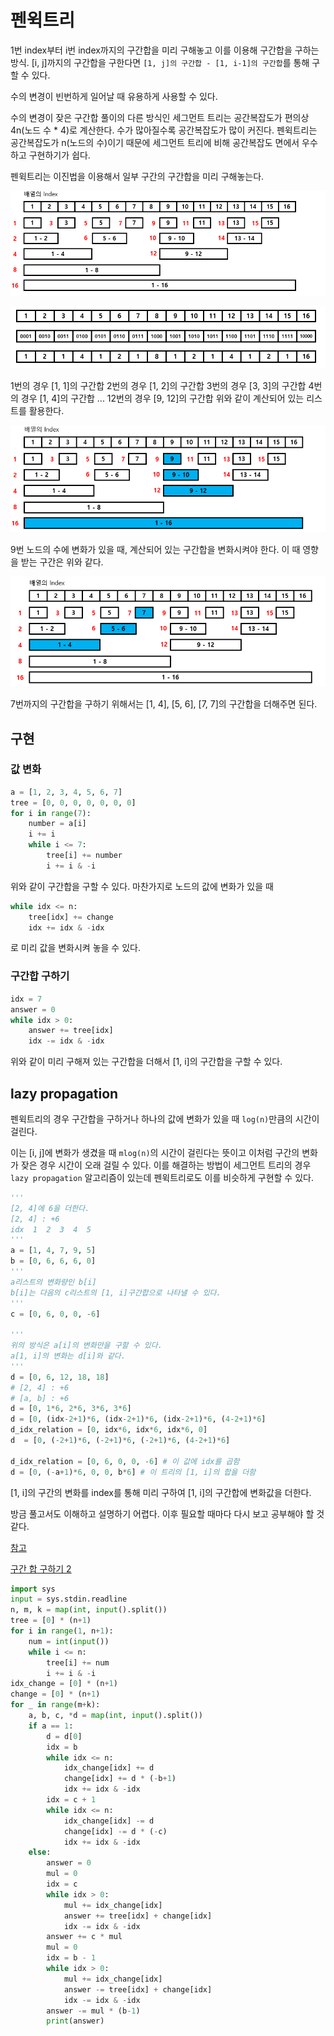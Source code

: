 # 펜윅트리

1번 index부터 i번 index까지의 구간합을 미리 구해놓고 이를 이용해 구간합을 구하는 방식. [i, j]까지의 구간합을 구한다면 `[1, j]의 구간합 - [1, i-1]의 구간합`를 통해 구할 수 있다.

수의 변경이 빈번하게 일어날 때 유용하게 사용할 수 있다.

수의 변경이 잦은 구간합 풀이의 다른 방식인 세그먼트 트리는 공간복잡도가 편의상 4n(노드 수 \* 4)로 계산한다. 수가 많아질수록 공간복잡도가 많이 커진다. 펜윅트리는 공간복잡도가 n(노드의 수)이기 때문에 세그먼트 트리에 비해 공간복잡도 면에서 우수하고 구현하기가 쉽다.

펜윅트리는 이진법을 이용해서 일부 구간의 구간합을 미리 구해놓는다.

![펜윅트리 개념](./assets_구간합/2023-02-08-20-04-56-image.png)

![펜윅트리 인덱스 이진수 매치](./assets_구간합/2023-02-08-20-08-08-image.png)

1번의 경우 [1, 1]의 구간합
2번의 경우 [1, 2]의 구간합
3번의 경우 [3, 3]의 구간합
4번의 경우 [1, 4]의 구간합
...
12번의 경우 [9, 12]의 구간합
위와 같이 계산되어 있는 리스트를 활용한다.

![수가 변할 때 영향을 받는 계산된 구간합](./assets_구간합/2023-02-08-20-21-45-image.png)

9번 노드의 수에 변화가 있을 때, 계산되어 있는 구간합을 변화시켜야 한다. 이 때 영향을 받는 구간은 위와 같다.

![구간합을 구하기 위해 더해야 하는 계산된 구간합](./assets_구간합/2023-02-08-20-30-25-image.png)

7번까지의 구간합을 구하기 위해서는 [1, 4], [5, 6], [7, 7]의 구간합을 더해주면 된다.

## 구현

### 값 변화

```python
a = [1, 2, 3, 4, 5, 6, 7]
tree = [0, 0, 0, 0, 0, 0, 0]
for i in range(7):
    number = a[i]
    i += i
    while i <= 7:
        tree[i] += number
        i += i & -i
```

위와 같이 구간합을 구할 수 있다. 마찬가지로 노드의 값에 변화가 있을 때

```python
while idx <= n:
    tree[idx] += change
    idx += idx & -idx
```

로 미리 값을 변화시켜 놓을 수 있다.

### 구간합 구하기

```python
idx = 7
answer = 0
while idx > 0:
    answer += tree[idx]
    idx -= idx & -idx
```

위와 같이 미리 구해져 있는 구간합을 더해서 [1, i]의 구간합을 구할 수 있다.

## lazy propagation

펜윅트리의 경우 구간합을 구하거나 하나의 값에 변화가 있을 때 `log(n)`만큼의 시간이 걸린다.

이는 [i, j]에 변화가 생겼을 때 `mlog(n)`의 시간이 걸린다는 뜻이고 이처럼 구간의 변화가 잦은 경우 시간이 오래 걸릴 수 있다. 이를 해결하는 방법이 세그먼트 트리의 경우 `lazy propagation` 알고리즘이 있는데 펜윅트리로도 이를 비슷하게 구현할 수 있다.

```python
'''
[2, 4]에 6을 더한다.
[2, 4] : +6
idx  1  2  3  4  5
'''
a = [1, 4, 7, 9, 5]
b = [0, 6, 6, 6, 0]
'''
a리스트의 변화량인 b[i]
b[i]는 다음의 c리스트의 [1, i]구간합으로 나타낼 수 있다.
'''
c = [0, 6, 0, 0, -6]

'''
위의 방식은 a[i]의 변화만을 구할 수 있다.
a[1, i]의 변화는 d[i]와 같다.
'''
d = [0, 6, 12, 18, 18]
# [2, 4] : +6
# [a, b] : +6
d = [0, 1*6, 2*6, 3*6, 3*6]
d = [0, (idx-2+1)*6, (idx-2+1)*6, (idx-2+1)*6, (4-2+1)*6]
d_idx_relation = [0, idx*6, idx*6, idx*6, 0]
d  = [0, (-2+1)*6, (-2+1)*6, (-2+1)*6, (4-2+1)*6]

d_idx_relation = [0, 6, 0, 0, -6] # 이 값에 idx를 곱함
d = [0, (-a+1)*6, 0, 0, b*6] # 이 트리의 [1, i]의 합을 더함
```

[1, i]의 구간의 변화를 index를 통해 미리 구하여 [1, i]의 구간합에 변화값을 더한다.

방금 풀고서도 이해하고 설명하기 어렵다. 이후 필요할 때마다 다시 보고 공부해야 할 것 같다.

[참고](https://nahwasa.com/entry/%ED%8E%9C%EC%9C%85-%ED%8A%B8%EB%A6%ACFenwick-tree-BIT-%EA%B8%B0%EB%B3%B8-2D-lazy-propagationrange-update-point-query-range-update-range-query#%EC%9D%91%EC%9A%A9_3_:_%EA%B5%AC%EA%B0%84_%EC%97%85%EB%8D%B0%EC%9D%B4%ED%8A%B8,_%EA%B5%AC%EA%B0%84_%EA%B0%92_%ED%9A%8D%EB%93%9D)

[구간 합 구하기 2](https://www.acmicpc.net/problem/10999)

```python
import sys
input = sys.stdin.readline
n, m, k = map(int, input().split())
tree = [0] * (n+1)
for i in range(1, n+1):
    num = int(input())
    while i <= n:
        tree[i] += num
        i += i & -i
idx_change = [0] * (n+1)
change = [0] * (n+1)
for _ in range(m+k):
    a, b, c, *d = map(int, input().split())
    if a == 1:
        d = d[0]
        idx = b
        while idx <= n:
            idx_change[idx] += d
            change[idx] += d * (-b+1)
            idx += idx & -idx
        idx = c + 1
        while idx <= n:
            idx_change[idx] -= d
            change[idx] -= d * (-c)
            idx += idx & -idx
    else:
        answer = 0
        mul = 0
        idx = c
        while idx > 0:
            mul += idx_change[idx]
            answer += tree[idx] + change[idx]
            idx -= idx & -idx
        answer += c * mul
        mul = 0
        idx = b - 1
        while idx > 0:
            mul += idx_change[idx]
            answer -= tree[idx] + change[idx]
            idx -= idx & -idx
        answer -= mul * (b-1)
        print(answer)
```
